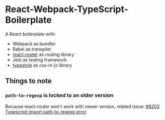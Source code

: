 # React-Webpack-TypeScript-Boilerplate
A React boilerplate with:

- Webpack as bundler
- Babel as transpiler
- [react-router](https://github.com/ReactTraining/react-router) as routing library
- Jest as testing framework
- [typestyle](https://github.com/typestyle/typestyle) as css-in-js library

## Things to note
### `path-to-regexp` is locked to an older version
Because react-router won't work with newer version, related issue: [#6203 Typescript import path-to-regexp error](https://github.com/ReactTraining/react-router/issues/6203).
